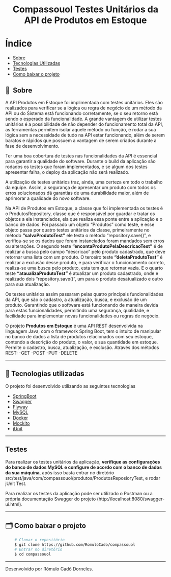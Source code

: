 <h1 align="center"> Compassouol Testes Unitários da API de Produtos em Estoque<h1>

# Índice

- [Sobre](#-sobre)
- [Tecnologias Utilizadas](#-tecnologias-utilizadas)
- [Testes](#testes)
- [Como baixar o projeto](#-como-baixar-o-projeto)

## 🔖&nbsp; Sobre
A API Produtos em Estoque foi implimentada com testes unitários. Eles são realizados para verificar se a lógica ou regra de negócio de um método da API ou do Sistema está funcionando corretamente, se o seu retorno está sendo o esperado da funcionalidade. A grande vantagem de utilizar testes unitários é a possibilidade de não depender do funcionamento total da API, as ferramentas permitem isolar aquele método ou função, e rodar a sua lógica sem a necessidade de tudo na API estar funcionando, além de serem baratos e rápidos que possuem a vantagem de serem criados durante a fase de desenvolvimento.

Ter uma boa cobertura de testes nas funcionalidades da API é essencial para garantir a qualidade do software. Durante o build da aplicação são rodados os testes que foram implementados, e se algum dos testes apresentar falha, o deploy da aplicação não será realizado.

A utilização de testes unitários traz, ainda, uma certeza em todo o trabalho da equipe. Assim, a segurança de apresentar um produto com todos os erros solucionados dá garantias de uma durabilidade maior, além de aprimorar a qualidade do novo software. 

Na API de Produtos em Estoque, a classe que foi implementada os testes é o ProdutosRepository, classe que é responsável por guardar e tratar os objetos a ela instanciados, ela que realiza essa ponte entre a aplicação e o banco de dados. Foi passado um objeto “Produtos” como teste, e esse objeto passa por quatro testes unitários da classe, primeiramente no método **“salvaProdutoTest”** ele testa o método “repository.save()”, e verifica-se se os dados que foram instanciados foram mandados sem erros ou alterações.
O segundo teste **“encontaProdutoPelaDescricaoTest”** é de realizar a busca pelo campo “descricao” pelo produto cadastrado, que deve retornar uma lista com um produto.
O terceiro teste **“deletaProdutoTest”** é realizar a exclusão desse produto, e para verificar o funcionamento correto, realiza-se uma busca pelo produto, esta tem que retornar vazia. E o quarto teste **“ataualizaProdutoTest”** é atualizar um produto cadastrado, onde e realizado dois “repository.save()”, um para o produto desatualizado e outro para sua atualização. 

Os testes unitários assim passaram pelas quatro principais funcionalidades da API, que são o cadastro, a atualização, busca, e exclusão de um produto. Garantindo que o software está funcionando de maneira devida para estas funcionalidades, permitindo uma segurança, qualidade, e facilidade para implementar novas funcionalidades ou regras de negócio.

O projeto **Produtos em Estoque** é uma API REST desenvolvida na linguagem Java, com o framework Spring Boot, tem o intuito de manipular no banco de dados a lista de produtos 
relacionados com seu estoque, contendo a descrição do produto, o valor, e sua quantidade em estoque. Permite o cadastro, busca, atualização, e exclusão.
Através dos métodos REST:
-GET
-POST
-PUT
-DELETE

---

## 🚀 Tecnologias utilizadas

O projeto foi desenvolvido utilizando as seguintes tecnologias

- [SpringBoot](https://spring.io/projects/spring-boot)
- [Swagger](http://springfox.github.io/springfox/)
- [Flyway](https://flywaydb.org/documentation/usage/api/#download)
- [MySQL](https://www.mysql.com)
- [Docker](https://www.docker.com/get-started)
- [Mockito](https://site.mockito.org)
- [jUnit](https://junit.org/junit5/)

---

## Testes

Para realizar os testes unitários da aplicação, **verifique as configurações do banco de dados MySQL e configure de acordo com o banco de dados da sua máquina**, após isso basta entrar no diretório src/test/java/com/compassouol/produtos/ProdutosReposioryTest, e rodar jUnit Test.

Para realizar os testes da aplicação pode ser utilizado o Postman ou a própria documentação Swagger do projeto (http://localhost:8080/swagger-ui.html).

---

## 🗂 Como baixar o projeto

```bash
    # Clonar o repositório
    $ git clone https://github.com/RomuloCado/compassouol
    # Entrar no diretório
    $ cd compassouol
```

---

Desenvolvido por Rômulo Cadó Dorneles.

